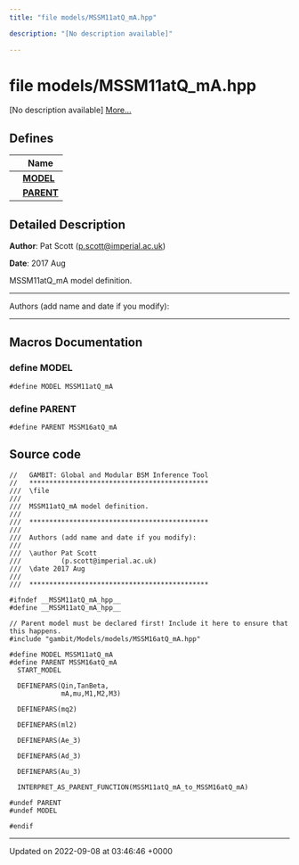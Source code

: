 ```yaml
---
title: "file models/MSSM11atQ_mA.hpp"

description: "[No description available]"

---
```


# file models/MSSM11atQ_mA.hpp

[No description available] [More...](#detailed-description)

## Defines

|                | Name           |
| -------------- | -------------- |
|  | **[MODEL](/documentation/code/files/mssm11atq__ma_8hpp/#define-model)**  |
|  | **[PARENT](/documentation/code/files/mssm11atq__ma_8hpp/#define-parent)**  |

## Detailed Description


**Author**: Pat Scott ([p.scott@imperial.ac.uk](mailto:p.scott@imperial.ac.uk)) 

**Date**: 2017 Aug

MSSM11atQ_mA model definition.



------------------

Authors (add name and date if you modify):



------------------




## Macros Documentation

### define MODEL

```
#define MODEL MSSM11atQ_mA
```


### define PARENT

```
#define PARENT MSSM16atQ_mA
```


## Source code

```
//   GAMBIT: Global and Modular BSM Inference Tool
//   *********************************************
///  \file
///
///  MSSM11atQ_mA model definition.
///
///  *********************************************
///
///  Authors (add name and date if you modify):
///
///  \author Pat Scott
///          (p.scott@imperial.ac.uk)
///  \date 2017 Aug
///
///  *********************************************

#ifndef __MSSM11atQ_mA_hpp__
#define __MSSM11atQ_mA_hpp__

// Parent model must be declared first! Include it here to ensure that this happens.
#include "gambit/Models/models/MSSM16atQ_mA.hpp"

#define MODEL MSSM11atQ_mA
#define PARENT MSSM16atQ_mA
  START_MODEL

  DEFINEPARS(Qin,TanBeta,
             mA,mu,M1,M2,M3)

  DEFINEPARS(mq2)

  DEFINEPARS(ml2)

  DEFINEPARS(Ae_3)

  DEFINEPARS(Ad_3)

  DEFINEPARS(Au_3)

  INTERPRET_AS_PARENT_FUNCTION(MSSM11atQ_mA_to_MSSM16atQ_mA)

#undef PARENT
#undef MODEL

#endif
```


-------------------------------

Updated on 2022-09-08 at 03:46:46 +0000
